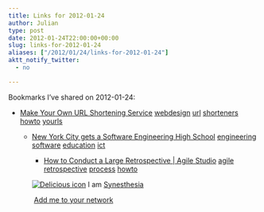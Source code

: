 ```yaml
---
title: Links for 2012-01-24
author: Julian
type: post
date: 2012-01-24T22:00:00+00:00
slug: links-for-2012-01-24 
aliases: ["/2012/01/24/links-for-2012-01-24"]
aktt_notify_twitter:
  - no

---
```

Bookmarks I&#8217;ve shared on 2012-01-24:

  * [Make Your Own URL Shortening Service][1] 
    [webdesign][2] [url][3] [shorteners][4] [howto][5] [yourls][6] </li> 
    
      * [New York City gets a Software Engineering High School][7] 
        [engineering][8] [software][9] [education][10] [ict][11] </li> 
        
          * [How to Conduct a Large Retrospective | Agile Studio][12] 
            [agile][13] [retrospective][14] [process][15] [howto][5] </li> </ul> 
            
            <p class="deliciouslink">
              <a href="https://del.icio.us/synesthesia" title="See all my bookmarks on del.icio.us"><img src="https://www.synesthesia.co.uk/images/deliciousicon.jpg" alt="Delicious icon" /></a>&nbsp;I am <a href="https://del.icio.us/synesthesia" title="See all my bookmarks on del.icio.us">Synesthesia</a>
            </p>
            
            <p class="deliciouslink">
              <a href="https://del.icio.us/network?add=synesthesia" title="Add me to your del.icio.us network"><img src="https://www.synesthesia.co.uk/images/add.gif" alt="" /></a>&nbsp;<a href="https://del.icio.us/network?add=synesthesia" title="Add me to your del.icio.us network">Add me to your network</a>
            </p>

 [1]: https://lifehacker.com/5335216/make-your-own-url-shortening-service
 [2]: https://www.delicious.com/synesthesia/webdesign
 [3]: https://www.delicious.com/synesthesia/url
 [4]: https://www.delicious.com/synesthesia/shorteners
 [5]: https://www.delicious.com/synesthesia/howto
 [6]: https://www.delicious.com/synesthesia/yourls
 [7]: https://www.joelonsoftware.com/items/2012/01/13.html
 [8]: https://www.delicious.com/synesthesia/engineering
 [9]: https://www.delicious.com/synesthesia/software
 [10]: https://www.delicious.com/synesthesia/education
 [11]: https://www.delicious.com/synesthesia/ict
 [12]: https://www.agilestudio.nl/?p=647
 [13]: https://www.delicious.com/synesthesia/agile
 [14]: https://www.delicious.com/synesthesia/retrospective
 [15]: https://www.delicious.com/synesthesia/process